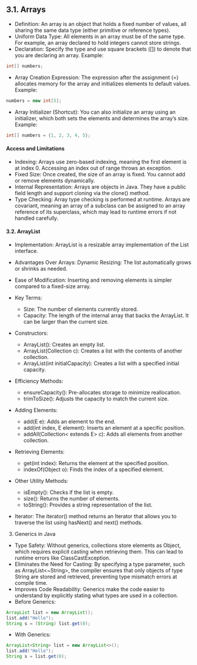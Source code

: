 ## 3.1. Arrays
- Definition: An array is an object that holds a fixed number of values, all sharing the same data type (either primitive or reference types).
- Uniform Data Type: All elements in an array must be of the same type. For example, an array declared to hold integers cannot store strings.
- Declaration: Specify the type and use square brackets ([]) to denote that you are declaring an array. Example:
```Java
int[] numbers;	
```
- Array Creation Expression: The expression after the assignment (=) allocates memory for the array and initializes elements to default values. Example:
```Java
numbers = new int[5];
```
- Array Initializer (Shortcut): You can also initialize an array using an initializer, which both sets the elements and determines the array’s size. Example:
```Java
int[] numbers = {1, 2, 3, 4, 5};
```
#### Access and Limitations
- Indexing: Arrays use zero-based indexing, meaning the first element is at index 0. Accessing an index out of range throws an exception.
- Fixed Size: Once created, the size of an array is fixed. You cannot add or remove elements dynamically.
- Internal Representation: Arrays are objects in Java. They have a public field length and support cloning via the clone() method.
- Type Checking: Array type checking is performed at runtime. Arrays are covariant, meaning an array of a subclass can be assigned to an array reference of its superclass, which may lead to runtime errors if not handled carefully.

#### 3.2. ArrayList
- Implementation: ArrayList is a resizable array implementation of the List interface.
- Advantages Over Arrays: Dynamic Resizing: The list automatically grows or shrinks as needed.
- Ease of Modification: Inserting and removing elements is simpler compared to a fixed-size array.

- Key Terms:
	- Size: The number of elements currently stored.
	- Capacity: The length of the internal array that backs the ArrayList. It can be larger than the current size.

- Constructors:
	- ArrayList(): Creates an empty list.
	- ArrayList(Collection c): Creates a list with the contents of another collection.
	- ArrayList(int initialCapacity): Creates a list with a specified initial capacity.

- Efficiency Methods:
	- ensureCapacity(): Pre-allocates storage to minimize reallocation.
	- trimToSize(): Adjusts the capacity to match the current size.

- Adding Elements:
	- add(E e): Adds an element to the end.
	- add(int index, E element): Inserts an element at a specific position.
	- addAll(Collection< extends E> c): Adds all elements from another collection.

- Retrieving Elements:
	- get(int index): Returns the element at the specified position.
	- indexOf(Object o): Finds the index of a specified element.

- Other Utility Methods:
	- isEmpty(): Checks if the list is empty.
	- size(): Returns the number of elements.
	- toString(): Provides a string representation of the list.

- Iterator: The iterator() method returns an Iterator that allows you to traverse the list using hasNext() and next() methods.

3. Generics in Java
- Type Safety: Without generics, collections store elements as Object, which requires explicit casting when retrieving them. This can lead to runtime errors like ClassCastException.
- Eliminates the Need for Casting: By specifying a type parameter, such as ArrayList<~String>, the compiler ensures that only objects of type String are stored and retrieved, preventing type mismatch errors at compile time.
- Improves Code Readability: Generics make the code easier to understand by explicitly stating what types are used in a collection.
- Before Generics:
```Java
ArrayList list = new ArrayList();
list.add("Hello");
String s = (String) list.get(0);
```
- With Generics:
```Java
ArrayList<String> list = new ArrayList<>();
list.add("Hello");
String s = list.get(0);
```
